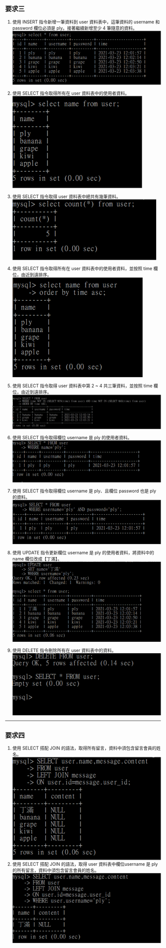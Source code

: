 ## 要求三
1. 使用 INSERT 指令新增一筆資料到 user 資料表中，這筆資料的 username 和 password 欄位必須是 ply。接著繼續新增至少 4 筆隨意的資料。  
![](3.1.PNG)  

2. 使用 SELECT 指令取得所有在 user 資料表中的使用者資料。  
![](3.2.PNG)

3. 使用 SELECT 指令取得 user 資料表中總共有幾筆資料。
![](3.3.PNG)
4. 使用 SELECT 指令取得所有在 user 資料表中的使用者資料，並按照 time 欄位，由近到遠排序。
![](3.4.PNG)
5. 使用 SELECT 指令取得 user 資料表中第 2 ~ 4 共三筆資料，並按照 time 欄位，由近到遠排序。
![](3.5.PNG)
6. 使用 SELECT 指令取得欄位 username 是 ply 的使用者資料。
![](3.6.PNG)
7. 使用 SELECT 指令取得欄位 username 是 ply、且欄位 password 也是 ply 的資料。
![](3.7.PNG)
8. 使用 UPDATE 指令更新欄位 username 是 ply 的使用者資料，將資料中的 name 欄位改成【丁滿】。
![](3.8.PNG)
9. 使用 DELETE 指令刪除所有在 user 資料表中的資料。
![](3.9.PNG)
---
## 要求四
1. 使用 SELECT 搭配 JOIN 的語法，取得所有留言，資料中須包含留言會員的姓名。  
![](4.1.PNG)  
2. 使用 SELECT 搭配 JOIN 的語法，取得 user 資料表中欄位username 是 ply 的所有留言，資料中須包含留言會員的姓名。
![](4.2.PNG)